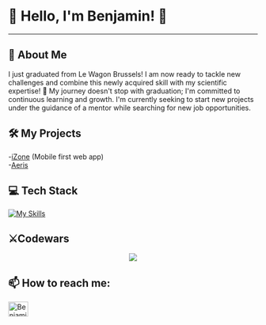 # 👋 Hello, I'm Benjamin! 👋

***

## 📖 About Me
I just graduated from Le Wagon Brussels! I am now ready to tackle new challenges and combine this newly acquired skill with my scientific expertise! 🧬  My journey doesn't stop with graduation; I'm committed to continuous learning and growth. I'm currently seeking to start new projects under the guidance of a mentor while searching for new job opportunities.

## 🛠️ My Projects
-[iZone](https://www.i2one.me/) (Mobile first web app)\
-[Aeris](https://aeris1554-fb09f71cf35e.herokuapp.com/)

## 💻 Tech Stack
[![My Skills](https://skillicons.dev/icons?i=ruby,rails,js,css,html,java,python,git,heroku)](https://skillicons.dev)

## ⚔️Codewars
<p align="center" >
    <a href="LINK TO: WHEN CLICKED">
      <img src="https://github.r2v.ch/codewars?user=USERNAME" />
    </a>
</p>

## 📫 How to reach me:
<a href="https://www.linkedin.com/in/benjamin-moreau-850684251/" target="blank"><img align="center" src="https://raw.githubusercontent.com/rahuldkjain/github-profile-readme-generator/master/src/images/icons/Social/linked-in-alt.svg" alt="Benjamin Moreau LinkedIn" height="30" width="40" /></a>
